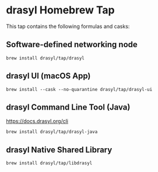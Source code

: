 # drasyl Homebrew Tap

This tap contains the following formulas and casks:

## Software-defined networking node

`brew install drasyl/tap/drasyl`

## drasyl UI (macOS App)

`brew install --cask --no-quarantine drasyl/tap/drasyl-ui`

## drasyl Command Line Tool (Java)

https://docs.drasyl.org/cli

`brew install drasyl/tap/drasyl-java`

## drasyl Native Shared Library

`brew install drasyl/tap/libdrasyl`
